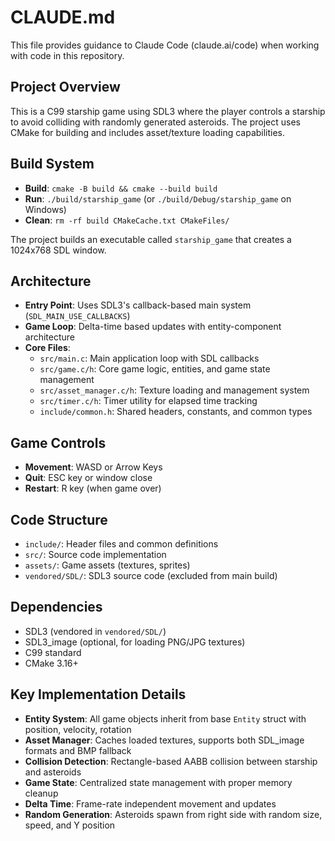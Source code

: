 # CLAUDE.md

This file provides guidance to Claude Code (claude.ai/code) when working with code in this repository.

## Project Overview

This is a C99 starship game using SDL3 where the player controls a starship to avoid colliding with randomly generated asteroids. The project uses CMake for building and includes asset/texture loading capabilities.

## Build System

- **Build**: `cmake -B build && cmake --build build`
- **Run**: `./build/starship_game` (or `./build/Debug/starship_game` on Windows)
- **Clean**: `rm -rf build CMakeCache.txt CMakeFiles/`

The project builds an executable called `starship_game` that creates a 1024x768 SDL window.

## Architecture

- **Entry Point**: Uses SDL3's callback-based main system (`SDL_MAIN_USE_CALLBACKS`)
- **Game Loop**: Delta-time based updates with entity-component architecture
- **Core Files**:
  - `src/main.c`: Main application loop with SDL callbacks
  - `src/game.c/h`: Core game logic, entities, and game state management
  - `src/asset_manager.c/h`: Texture loading and management system
  - `src/timer.c/h`: Timer utility for elapsed time tracking
  - `include/common.h`: Shared headers, constants, and common types

## Game Controls

- **Movement**: WASD or Arrow Keys
- **Quit**: ESC key or window close
- **Restart**: R key (when game over)

## Code Structure

- `include/`: Header files and common definitions
- `src/`: Source code implementation
- `assets/`: Game assets (textures, sprites)
- `vendored/SDL/`: SDL3 source code (excluded from main build)

## Dependencies

- SDL3 (vendored in `vendored/SDL/`)
- SDL3_image (optional, for loading PNG/JPG textures)
- C99 standard
- CMake 3.16+

## Key Implementation Details

- **Entity System**: All game objects inherit from base `Entity` struct with position, velocity, rotation
- **Asset Manager**: Caches loaded textures, supports both SDL_image formats and BMP fallback
- **Collision Detection**: Rectangle-based AABB collision between starship and asteroids
- **Game State**: Centralized state management with proper memory cleanup
- **Delta Time**: Frame-rate independent movement and updates
- **Random Generation**: Asteroids spawn from right side with random size, speed, and Y position
